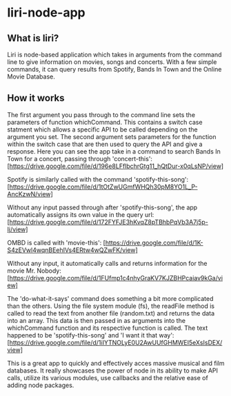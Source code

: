 # liri-node-app

## What is liri?
Liri is node-based application which takes in arguments from the command line to give information on movies, songs and concerts. With a few simple commands, it can query results from Spotify, Bands In Town and the Online Movie Database.

## How it works
The first argument you pass through to the command line sets the parameters of function whichCommand. This contains a switch case statment which allows a specific API to be called depending on the argument you set. The second argument sets parameters for the function within the switch case that are then used to query the API and give a response. Here you can see the app take in a command to search Bands In Town for a concert, passing through 'concert-this':
[https://drive.google.com/file/d/196e8LFflbchrGtg11_hQtDur-x0qLsNP/view]

Spotify is similarly called with the command 'spotify-this-song':
[https://drive.google.com/file/d/1tOtZwUGmfWHQh30pM8YO1L_P-AncKzwN/view]

Without any input passed through after 'spotify-this-song', the app automatically assigns its own value in the query url:
[https://drive.google.com/file/d/172FYFJE3hKvqZ8pTBhbPqVb3A7j5p-Ij/view]

OMBD is called with 'movie-this':
[https://drive.google.com/file/d/1K-S4zEVwl4wqnBEehIVs4ERtw4wQZwFK/view]

Without any input, it automatically calls and returns information for the movie Mr. Nobody:
[https://drive.google.com/file/d/1FUfmp1c4nhyGraKV7KJZBHPcaiav9kGa/view]

The 'do-what-it-says' command does something a bit more complicated than the others. Using the file system module (fs), the readFile method is called to read the text from another file (random.txt) and returns the data into an array. This data is then passed in as arguments into the whichCommand function and its respective function is called. The text happened to be 'spotify-this-song' and 'I want it that way':
[https://drive.google.com/file/d/1iIYTNOLyE0U2AwUUfGHMWEI5eXsIsDEX/view]

This is a great app to quickly and effectively acces massive musical and film databases. It really showcases the power of node in its ability to make API calls, utilize its various modules, use callbacks and the relative ease of adding node packages.
